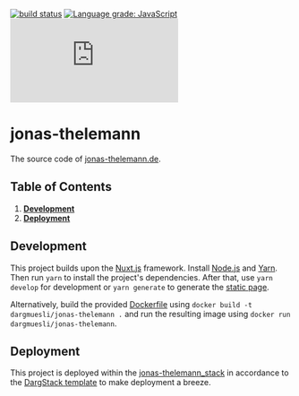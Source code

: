 [![build status](https://github.com/dargmuesli/jonas-thelemann/workflows/CI/badge.svg)](https://github.com/dargmuesli/jonas-thelemann/actions?query=workflow%3A%22CI%22 "build status")
[![Language grade: JavaScript](https://img.shields.io/lgtm/grade/javascript/g/dargmuesli/jonas-thelemann.svg?logo=lgtm&logoWidth=18)](https://lgtm.com/projects/g/dargmuesli/jonas-thelemann/context:javascript)
[![website uptime monitoring](https://app.statuscake.com/button/index.php?Track=BkiZnQ1xpj&Days=1000&Design=3)](https://www.statuscake.com "website uptime monitoring")

# jonas-thelemann

The source code of [jonas-thelemann.de](https://jonas-thelemann.de/).

<!-- ![Welcome](images/welcome.jpg "Jonas Thelemann") -->

## Table of Contents
1. **[Development](#development)**
1. **[Deployment](#deployment)**
<!-- TODO
1. **[Context](#context)**
-->

## Development
This project builds upon the [Nuxt.js](https://nuxtjs.org/) framework.
Install [Node.js](https://nodejs.org/) and [Yarn](https://yarnpkg.com/).
Then run `yarn` to install the project's dependencies.
After that, use `yarn develop` for development or `yarn generate` to generate the [static page](https://nuxtjs.org/blog/going-full-static).

Alternatively, build the provided [Dockerfile](https://www.docker.com/) using `docker build -t dargmuesli/jonas-thelemann .` and run the resulting image using `docker run dargmuesli/jonas-thelemann`.

## Deployment
This project is deployed within the [jonas-thelemann_stack](https://github.com/dargmuesli/jonas-thelemann_stack/) in accordance to the [DargStack template](https://github.com/dargmuesli/dargstack_template/) to make deployment a breeze.

